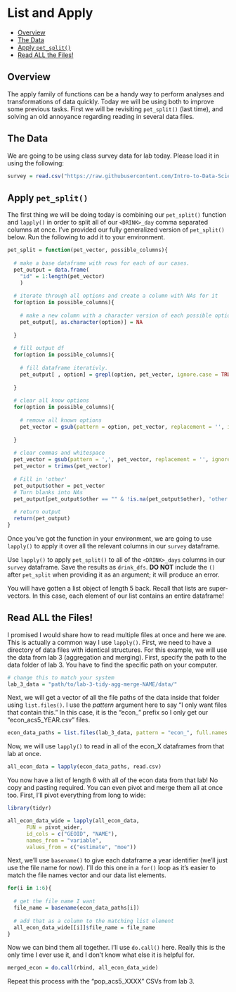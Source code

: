 List and Apply
================

- [Overview][]
- [The Data][]
- [Apply `pet_split()`][]
- [Read ALL the Files!][]

## Overview

The apply family of functions can be a handy way to perform analyses and
transformations of data quickly. Today we will be using both to improve
some previous tasks. First we will be revisiting `pet_split()` (last
time), and solving an old annoyance regarding reading in several data
files.

## The Data

We are going to be using class survey data for lab today. Please load it
in using the following:

``` r
survey = read.csv("https://raw.githubusercontent.com/Intro-to-Data-Science-Template/intro_to_data_science_reader/main/content/class_worksheets/4_r_rstudio/data/survey_data.csv")
```

## Apply `pet_split()`

The first thing we will be doing today is combining our `pet_split()`
function and `lapply()` in order to split all of our `<DRINK>_day` comma
separated columns at once. I’ve provided our fully generalized version
of `pet_split()` below. Run the following to add it to your environment.

``` r
pet_split = function(pet_vector, possible_columns){
  
  # make a base dataframe with rows for each of our cases.
  pet_output = data.frame(
    "id" = 1:length(pet_vector)
    )
  
  # iterate through all options and create a column with NAs for it
  for(option in possible_columns){
    
    # make a new column with a character version of each possible option.
    pet_output[, as.character(option)] = NA
    
  }
  
  # fill output df
  for(option in possible_columns){
    
    # fill dataframe iterativly.
    pet_output[ , option] = grepl(option, pet_vector, ignore.case = TRUE)
    
  }
  
  # clear all know options
  for(option in possible_columns){
    
    # remove all known options
    pet_vector = gsub(pattern = option, pet_vector, replacement = '', ignore.case = TRUE)
    
  }
  
  # clear commas and whitespace
  pet_vector = gsub(pattern = ',', pet_vector, replacement = '', ignore.case = TRUE)
  pet_vector = trimws(pet_vector)
  
  # Fill in 'other'
  pet_output$other = pet_vector
  # Turn blanks into NAs
  pet_output[pet_output$other == "" & !is.na(pet_output$other), 'other'] = NA
  
  # return output
  return(pet_output)
}
```

Once you’ve got the function in your environment, we are going to use
`lapply()` to apply it over all the relevant columns in our `survey`
dataframe.

<div class="question">

Use `lapply()` to apply `pet_split()` to all of the `<DRINK>_days`
columns in our `survey` dataframe. Save the results as `drink_dfs`. **DO
NOT** include the `()` after `pet_split` when providing it as an
argument; it will produce an error.

</div>

You will have gotten a list object of length 5 back. Recall that lists
are super-vectors. In this case, each element of our list contains an
entire dataframe!

## Read ALL the Files!

I promised I would share how to read multiple files at once and here we
are. This is actually a common way I use `lapply()`. First, we need to
have a directory of data files with identical structures. For this
example, we will use the data from lab 3 (aggregation and merging).
First, specify the path to the data folder of lab 3. You have to find
the specific path on your computer.

``` r
# change this to match your system
lab_3_data = "path/to/lab-3-tidy-agg-merge-NAME/data/"
```

Next, we will get a vector of all the file paths of the data inside that
folder using `list.files()`. I use the *pattern* argument here to say “I
only want files that contain this.” In this case, it is the “econ\_”
prefix so I only get our “econ_acs5_YEAR.csv” files.

``` r
econ_data_paths = list.files(lab_3_data, pattern = "econ_", full.names = TRUE)
```

Now, we will use `lapply()` to read in all of the econ_X dataframes from
that lab at once.

``` r
all_econ_data = lapply(econ_data_paths, read.csv)
```

You now have a list of length 6 with all of the econ data from that lab!
No copy and pasting required. You can even pivot and merge them all at
once too. First, I’ll pivot everything from long to wide:

``` r
library(tidyr)

all_econ_data_wide = lapply(all_econ_data,
      FUN = pivot_wider,
      id_cols = c("GEOID", "NAME"),
      names_from = "variable",
      values_from = c("estimate", "moe"))
```

Next, we’ll use `basename()` to give each dataframe a year identifier
(we’ll just use the file name for now). I’ll do this one in a `for()`
loop as it’s easier to match the file names vector and our data list
elements.

``` r
for(i in 1:6){
  
  # get the file name I want
  file_name = basename(econ_data_paths[i])
  
  # add that as a column to the matching list element
  all_econ_data_wide[[i]]$file_name = file_name
}
```

Now we can bind them all together. I’ll use `do.call()` here. Really
this is the only time I ever use it, and I don’t know what else it is
helpful for.

``` r
merged_econ = do.call(rbind, all_econ_data_wide)
```

<div class="question">

Repeat this process with the “pop_acs5_XXXX” CSVs from lab 3.

</div>

  [Overview]: #overview
  [The Data]: #the-data
  [Apply `pet_split()`]: #apply-pet_split
  [Read ALL the Files!]: #read-all-the-files
